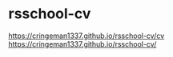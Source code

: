 # rsschool-cv
https://cringeman1337.github.io/rsschool-cv/cv
https://cringeman1337.github.io/rsschool-cv/
